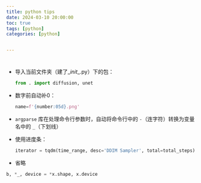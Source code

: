 ```yaml
---
title: python tips
date: 2024-03-10 20:00:00
toc: true
tags: [python]
categories: [python]


---
```


#  

<!-- more -->



- 导入当前文件夹（建了\__init__.py）下的包：

    ```python
    from . import diffusion, unet
    ```

- 数字前自动补0：

  ```python
  name=f'{number:05d}.png'
  ```

  

-   `argparse` 库在处理命令行参数时，自动将命令行中的 `-`（连字符）转换为变量名中的 `_`（下划线） 


- 使用进度条：
  
    ```python
    iterator = tqdm(time_range, desc='DDIM Sampler', total=total_steps)
    ```

- 省略
```python
b, *_, device = *x.shape, x.device
```